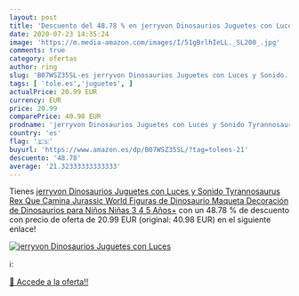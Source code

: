 ```yaml
---
layout: post
title: 'Descuento del 48.78 % en jerryvon Dinosaurios Juguetes con Luces '
date: 2020-07-23 14:35:24
image: 'https://m.media-amazon.com/images/I/51gBrlhIeLL._SL200_.jpg'
comments: true
category: ofertas
author: ring
slug: 'B07WSZ35SL-es jerryvon Dinosaurios Juguetes con Luces y Sonido...'
tags: [ 'tole.es','juguetes', ]
actualPrice: 20.99 EUR
currency: EUR
price: 20.99
comparePrice: 40.98 EUR
prodname: 'jerryvon Dinosaurios Juguetes con Luces y Sonido Tyrannosaurus Rex Que Camina Jurassic World Figuras de Dinosaurio Maqueta Decoración de Dinosaurios para Niños Niñas 3 4 5 Años+'
country: 'es'
flag: '🇪🇸'
buyurl: 'https://www.amazon.es/dp/B07WSZ35SL/?tag=tolees-21'
descuento: '48.78'
average: '21.32333333333333'
---
```


Tienes [jerryvon Dinosaurios Juguetes con Luces y Sonido Tyrannosaurus Rex Que Camina Jurassic World Figuras de Dinosaurio Maqueta Decoración de Dinosaurios para Niños Niñas 3 4 5 Años+](https://www.amazon.es/dp/B07WSZ35SL/?tag=tolees-21) con un 48.78 % de descuento con precio de oferta de 20.99 EUR (original: 40.98 EUR) en el siguiente enlace!

[![jerryvon Dinosaurios Juguetes con Luces ](https://m.media-amazon.com/images/I/51gBrlhIeLL._SL200_.jpg)](https://www.amazon.es/dp/B07WSZ35SL/?tag=tolees-21)

ℹ️:


[🛒 Accede a la oferta!!](https://www.amazon.es/dp/B07WSZ35SL/?tag=tolees-21)
